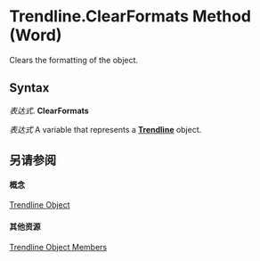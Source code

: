 
# Trendline.ClearFormats Method (Word)

Clears the formatting of the object.


## Syntax

 _表达式_. **ClearFormats**

 _表达式_ A variable that represents a **[Trendline](1cfe897f-26ad-a838-ed9b-f3fd945ff7ea.md)** object.


## 另请参阅


#### 概念


[Trendline Object](1cfe897f-26ad-a838-ed9b-f3fd945ff7ea.md)
#### 其他资源


[Trendline Object Members](http://msdn.microsoft.com/library/02d1ce95-ff74-859a-70b2-cd914c334083%28Office.15%29.aspx)